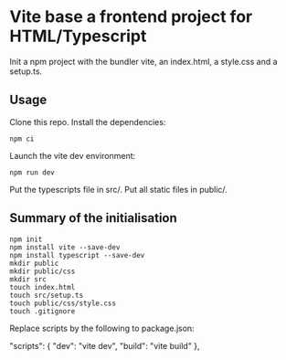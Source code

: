 # Vite base a frontend project for HTML/Typescript

Init a npm project with the bundler vite, an index.html, a style.css and a setup.ts.

## Usage

Clone this repo.
Install the dependencies:

    npm ci

Launch the vite dev environment:

    npm run dev

Put the typescripts file in src/.
Put all static files in public/.


## Summary of the initialisation


    npm init
    npm install vite --save-dev
    npm install typescript --save-dev
    mkdir public
    mkdir public/css
    mkdir src
    touch index.html
    touch src/setup.ts
    touch public/css/style.css
    touch .gitignore


Replace scripts by the following to package.json:

"scripts": {
    "dev": "vite dev",
    "build": "vite build"
},